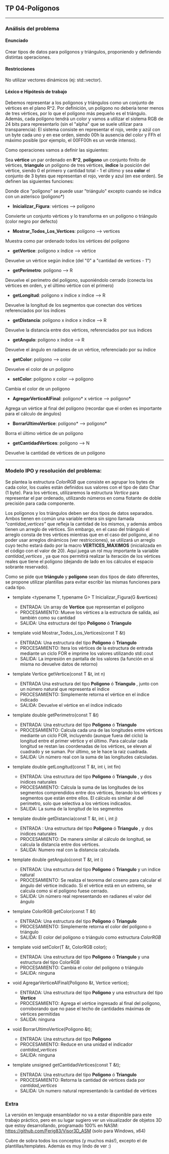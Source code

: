 ## TP 04-Polígonos

---

### Análisis del problema

#### Enunciado
 Crear tipos de datos para polígonos y triángulos, proponiendo y definiendo distintas operaciones.

#### Restricciones
No utilizar vectores dinámicos (ej: std::vector).  

#### Léxico e Hipótesis de trabajo

Debemos representar a los polígonos y triángulos como un conjunto de vértices en el plano R^2. Por definición, un polígono no debería tener menos de tres vértices, por lo que el polígono más pequeño es el triángulo. Además, cada polígono tendrá un color y vamos a utilizar el sistema RGB de 24 bits para representarlo (sin el "alpha" que se suele utilizar para transparencia): El sistema consiste en representar el rojo, verde y azúl con un byte cada uno y en ese orden, siendo 00h la ausencia del color y FFh el máximo posible (por ejemplo, el 00FF00h es un verde intenso).

Como operaciones vamos a definir las siguientes:


Sea __vértice__ un par ordenado en __R^2__, __polígono__ un conjunto finito de vértices, __triangulo__ un polígono de tres vértices, __índice__ la posición del vértice, siendo 0 el primero y cantidad total - 1 el último y sea __color__ el conjunto de 3 bytes que representan el rojo, verde y azul (en ese orden). Se definen las siguientes funciones:


Donde dice "polígono" se puede usar "triángulo" excepto cuando se indica con un asterisco (poligono*)


- __Inicializar_Figura__:  vértices --> polígono

Convierte un conjunto vértices y lo transforma en un polígono o triángulo (color negro por defecto)

- __Mostrar_Todos_Los_Vertices__: polígono --> vertices

Muestra como par ordenado todos los vértices del polígono

- __getVertice__: polígono x índice --> vértice
  
Devuelve un vértice según índice (del "0" a "cantidad de vertices - 1")

- __getPerimetro__: polígono --> R

Devuelve el perímetro del polígono, suponiéndolo cerrado (conecta los vértices en orden, y el último vértice con el primero)

- __getLongitud__:  polígono x índice x índice --> R

Devuelve la longitud de los segmentos que conectan dos vértices referenciados por los índices

- __getDistancia__: polígono x índice x índice --> R

Devuelve la distancia entre dos vértices, referenciados por sus índices

- __getAngulo__:  polígono x índice --> R 

Devuelve el ángulo en radianes de un vértice, referenciado por su índice

- __getColor__:  polígono --> color

Devuelve el color de un polígono

- __setColor__: polígono x color --> polígono

Cambia el color de un polígono

- __AgregarVerticeAlFinal__: polígono* x vértice --> polígono*

Agrega un vértice al final del polígono (recordar que el orden es importante para el cálculo de ángulos)

- __BorrarUltimoVertice__: polígono* --> polígono*

Borra el último vértice de un polígono

- __getCantidadVertices__: polígono --> N

Devuelve la cantidad de vértices de un polígono


---

### Modelo IPO y resolución del problema:

Se plantea la estructura _ColorRGB_ que consiste en agrupar los bytes de cada color, los cuales están definidos sus valores con el tipo de dato Char (1 byte). Para los vértices, utilizaremos la estructura _Vertice_ para representar el par ordenado, utilizando números en coma flotante de doble precisión para cada componente.

Los polígonos y los triángulos deben ser dos tipos de datos separados. Ambos tienen en común una variable entera sin signo llamada _"cantidad_vertices"_ que refleja la cantidad de los mismos, y además ambos tienen un arreglo de vértices. Sin embargo, en el caso del triángulo el arreglo consta de tres vértices mientras que en el caso del polígono, al no poder usar arreglos dinámicos (ver restricciones), se utilizará un arreglo cuyo techo estará dado por la macro __VERTICES_MAXIMOS__ (inicializada en el código con el valor de 20). Aquí juega un rol muy importante la variable _cantidad_vertices_ , ya que nos permitirá realizar la iteración de los vértices reales que tiene el polígono (dejando de lado en los cálculos el espacio sobrante reservado).

Como se pide que __triángulo__ y __polígono__ sean dos tipos de dato diferentes, se propone utilizar plantillas para evitar escribir las mismas funciones para cada tipo. 


* template <typename T, typename G> T Inicializar_Figura(G &vertices)

  - ENTRADA: Un array de __Vertice__ que representan el polígono
  - PROCESAMIENTO: Mueve los vértices a la estructura de salida, así también como su cantidad
  - SALIDA: Una estructura del tipo __Poligono__ ó __Triangulo__

* template <typename T> void Mostrar_Todos_Los_Vertices(const T &t)

  - ENTRADA: Una estructura del tipo __Poligono__ ó __Triangulo__
  - PROCESAMIENTO: Itera los vértices de la estructura de entrada mediante un ciclo FOR e imprime los valores utilizando std::cout
  - SALIDA: La impresión en pantalla de los valores (la función en sí misma no devuelve datos de retorno)

* template <typename T> Vertice getVertice(const T &t, int n)
 
  - ENTRADA Una estructura del tipo __Poligono__ ó __Triangulo__ , junto con un número natural que representa el índice
  - PROCESAMIENTO: Simplemente retorna el vértice en el índice indicado 
  - SALIDA: Devuelve el vértice en el índice indicado
 
* template <typename T> double getPerimetro(const T &t)
 
  - ENTRADA: Una estructura del tipo __Poligono__ ó __Triangulo__
  - PROCESAMIENTO: Calcula cada una de las longitudes entre vértices mediante un ciclo FOR, incluyendo (aunque fuera del ciclo) la longitud entre el primer vértice y el último. Para calcular cada longitud se restan las coordenadas de los vértices, se elevan al cuadrado y se suman. Por último, se le hace la raiz cuadrada.
  - SALIDA: Un número real con la suma de las longitudes calculadas.
  
* template <typename T> double getLongitud(const T &t, int i, int fin)
 
  - ENTRADA: Una estructura del tipo __Poligono__ ó __Triangulo__ , y dos ínidices naturales
  - PROCESAMIENTO: Calcula la suma de las longitudes de los segmentos comprendidos entre dos vértices, iterando los vértices y segmentos que están entre ellos. El cálculo es similar al del perímetro, solo que selectiva a los vértices indicados.
  - SALIDA: La suma de la longitud de los segmentos
 
* template <typename T> double getDistancia(const T &t, int i, int j)

  - ENTRADA : Una estructura del tipo __Poligono__ ó __Triangulo__ , y dos ínidices naturales
  - PROCESAMIENTO: De manera similar al cálculo de longitud, se calcula la distancia entre dos vértices.
  - SALIDA: Numero real con la distancia calculada.
 
* template <typename T> double getAngulo(const T &t, int i)

  - ENTRADA: Una estructura del tipo __Poligono__ ó __Triangulo__ y un indice natural
  - PROCESAMIENTO: Se realiza el teorema del coseno para calcular el ángulo del vértice indicado. Si el vértice está en un extremo, se calcula como si el polígono fuese cerrado.
  - SALIDA: Un número real representando en radianes el valor del ángulo


* template <typename T> ColorRGB getColor(const T &t)
 
   - ENTRADA: Una estructura del tipo __Poligono__ ó __Triangulo__
   - PROCESAMIENTO: Simplemente retorna el color del polígono o triángulo
   - SALIDA: El color del polígono o triángulo como estructura _ColorRGB_
 
* template <typename T> void setColor(T &t, ColorRGB color);

   - ENTRADA: Una estructura del tipo __Poligono__ ó __Triangulo__ y una estructura del tipo ColorRGB
   - PROCESAMIENTO: Cambia el color del polígono o triángulo
   - SALIDA: ninguna
 
* void AgregarVerticeAlFinal(Poligono &t, Vertice vertice);

   - ENTRADA: Una estructura del tipo __Poligono__ y una estructura del tipo __Vertice__
   - PROCESAMIENTO: Agrega el vértice ingresado al final del polígono, corroborando que no pase el techo de cantidades máximas de vértices permitidas
   - SALIDA: ninguna


* void BorrarUltimoVertice(Poligono &t);


   - ENTRADA: Una estructura del tipo __Poligono__ 
   - PROCESAMIENTO: Reduce en una unidad el indicador _cantidad_vertices_
   - SALIDA: ninguna


* template <typename T> unsigned getCantidadVertices(const T &t);

   - ENTRADA: Una estructura del tipo __Poligono__ ó __Triangulo__ 
   - PROCESAMIENTO: Retorna la cantidad de vértices dada por _cantidad_vertices_
   - SALIDA: Un numero natural representando la cantidad de vértices



### Extra

La versión en lenguaje ensamblador no va a estar disponible para este trabajo práctico, pero en su lugar sugiero ver un visualizador de objetos 3D que estoy desarrollando, programado 100% en NASM: https://github.com/Ferig83/Visor3D_ASM   (solo para Windows, x64)

Cubre de sobra todos los conceptos (y muchos más!), excepto el de plantillas/templates. Además es muy lindo de ver :)  
